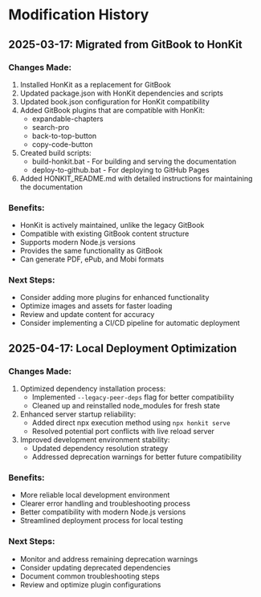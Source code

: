 # Modification History

## 2025-03-17: Migrated from GitBook to HonKit

### Changes Made:
1. Installed HonKit as a replacement for GitBook
2. Updated package.json with HonKit dependencies and scripts
3. Updated book.json configuration for HonKit compatibility
4. Added GitBook plugins that are compatible with HonKit:
   - expandable-chapters
   - search-pro
   - back-to-top-button
   - copy-code-button
5. Created build scripts:
   - build-honkit.bat - For building and serving the documentation
   - deploy-to-github.bat - For deploying to GitHub Pages
6. Added HONKIT_README.md with detailed instructions for maintaining the documentation

### Benefits:
- HonKit is actively maintained, unlike the legacy GitBook
- Compatible with existing GitBook content structure
- Supports modern Node.js versions
- Provides the same functionality as GitBook
- Can generate PDF, ePub, and Mobi formats

### Next Steps:
- Consider adding more plugins for enhanced functionality
- Optimize images and assets for faster loading
- Review and update content for accuracy
- Consider implementing a CI/CD pipeline for automatic deployment

## 2025-04-17: Local Deployment Optimization

### Changes Made:
1. Optimized dependency installation process:
   - Implemented `--legacy-peer-deps` flag for better compatibility
   - Cleaned up and reinstalled node_modules for fresh state
2. Enhanced server startup reliability:
   - Added direct npx execution method using `npx honkit serve`
   - Resolved potential port conflicts with live reload server
3. Improved development environment stability:
   - Updated dependency resolution strategy
   - Addressed deprecation warnings for better future compatibility

### Benefits:
- More reliable local development environment
- Clearer error handling and troubleshooting process
- Better compatibility with modern Node.js versions
- Streamlined deployment process for local testing

### Next Steps:
- Monitor and address remaining deprecation warnings
- Consider updating deprecated dependencies
- Document common troubleshooting steps
- Review and optimize plugin configurations 